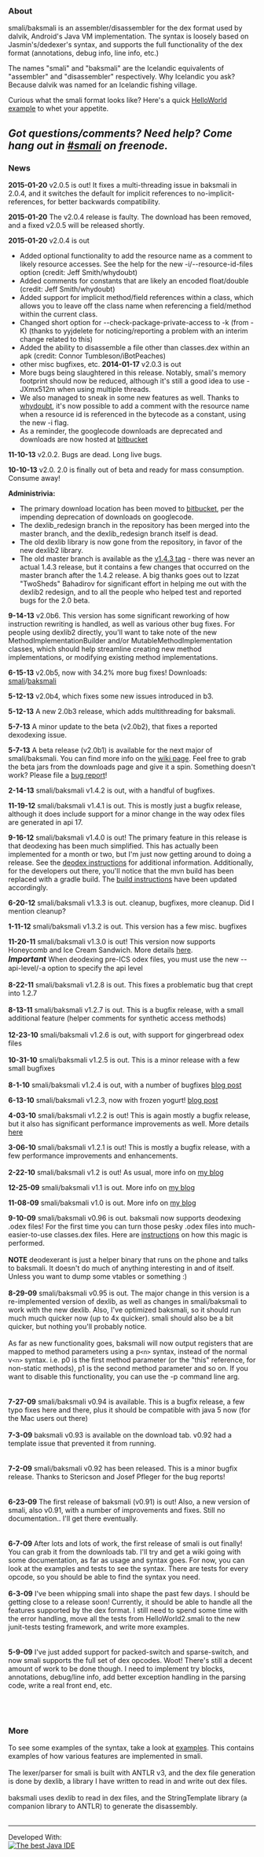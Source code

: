 ### About ###
smali/baksmali is an assembler/disassembler for the dex format used by dalvik, Android's Java VM implementation. The syntax is loosely based on Jasmin's/dedexer's syntax, and supports the full functionality of the dex format (annotations, debug info, line info, etc.)

The names "smali" and "baksmali" are the Icelandic equivalents of "assembler" and "disassembler" respectively. Why Icelandic you ask? Because dalvik was named for an Icelandic fishing village.

Curious what the smali format looks like? Here's a quick [HelloWorld example](http://code.google.com/p/smali/source/browse/examples/HelloWorld/HelloWorld.smali) to whet your appetite.

<i><h2>Got questions/comments? Need help? Come hang out in <a href='http://webchat.freenode.net/?channels=smali'>#smali</a> on freenode.</h2></i>

### News ###
**2015-01-20** v2.0.5 is out! It fixes a multi-threading issue in baksmali in 2.0.4, and it switches the default for implicit references to no-implicit-references, for better backwards compatibility.

**2015-01-20** The v2.0.4 release is faulty. The download has been removed, and a fixed v2.0.5 will be released shortly.

**2015-01-20** v2.0.4 is out
  * Added optional functionality to add the resource name as a comment to likely resource accesses. See the help for the new -i/--resource-id-files option (credit: Jeff Smith/whydoubt)
  * Added comments for constants that are likely an encoded float/double (credit: Jeff Smith/whydoubt)
  * Added support for implicit method/field references within a class, which allows you to leave off the class name when referencing a field/method within the current class.
  * Changed short option for --check-package-private-access to -k (from -K) (thanks to yyjdelete for noticing/reporting a problem with an interim change related to this)
  * Added the ability to disassemble a file other than classes.dex within an apk (credit: Connor Tumbleson/iBotPeaches)
  * other misc bugfixes, etc.
**2014-01-17** v2.0.3 is out
  * More bugs being slaughtered in this release. Notably, smali's memory footprint should now be reduced, although it's still a good idea to use -JXmx512m when using multiple threads.
  * We also managed to sneak in some new features as well. Thanks to [whydoubt](https://github.com/whydoubt), it's now possible to add a comment with the resource name when a resource id is referenced in the bytecode as a constant, using the new -i flag.
  * As a reminder, the googlecode downloads are deprecated and downloads are now hosted at [bitbucket](https://bitbucket.org/JesusFreke/smali/downloads)

**11-10-13** v2.0.2. Bugs are dead. Long live bugs.

**10-10-13** v2.0. 2.0 is finally out of beta and ready for mass consumption. Consume away!

**Administrivia:**
  * The primary download location has been moved to [bitbucket](https://bitbucket.org/JesusFreke/smali/downloads), per the impending deprecation of downloads on googlecode.
  * The dexlib\_redesign branch in the repository has been merged into the master branch, and the dexlib\_redesign branch itself is dead.
  * The old dexlib library is now gone from the repository, in favor of the new dexlib2 library.
  * The old master branch is available as the [v1.4.3 tag](https://code.google.com/p/smali/source/browse/?name=v1.4.3) - there was never an actual 1.4.3 release, but it contains a few changes that occurred on the master branch after the 1.4.2 release.
A big thanks goes out to Izzat "TwoSheds" Bahadirov for significant effort in helping me out with the dexlib2 redesign, and to all the people who helped test and reported bugs for the 2.0 beta.


**9-14-13** v2.0b6. This version has some significant reworking of how instruction rewriting is handled, as well as various other bug fixes. For people using dexlib2 directly, you'll want to take note of the new MethodImplementationBuilder and/or MutableMethodImplementation classes, which should help streamline creating new method implementations, or modifying existing method implementations.

**6-15-13** v2.0b5, now with 34.2% more bug fixes! Downloads: [smali](https://code.google.com/p/smali/downloads/detail?name=smali-2.0b5.jar)/[baksmali](https://code.google.com/p/smali/downloads/detail?name=baksmali-2.0b5.jar)

**5-12-13** v2.0b4, which fixes some new issues introduced in b3.

**5-12-13** A new 2.0b3 release, which adds multithreading for baksmali.

**5-7-13** A minor update to the beta (v2.0b2), that fixes a reported dexodexing issue.

**5-7-13** A beta release (v2.0b1) is available for the next major of smali/baksmali. You can find more info on the [wiki page](https://code.google.com/p/smali/wiki/SmaliBaksmali20). Feel free to grab the beta jars from the downloads page and give it a spin. Something doesn't work? Please file a [bug report](https://code.google.com/p/smali/issues/list)!

**2-14-13** smali/baksmali v1.4.2 is out, with a handful of bugfixes.

**11-19-12** smali/baksmali v1.4.1 is out. This is mostly just a bugfix release, although
it does include support for a minor change in the way odex files are generated in api 17.

**9-16-12** smali/baksmali v1.4.0 is out! The primary feature in this release is that deodexing has been much simplified. This has actually been implemented for a month or two, but I'm just now getting around to doing a release. See the [deodex instructions](http://code.google.com/p/smali/wiki/DeodexInstructions) for additional information. Additionally, for the developers out there, you'll notice that the mvn build has been replaced with a gradle build. The [build instructions](http://code.google.com/p/smali/wiki/BuildProcedure) have been updated accordingly.

**6-20-12** smali/baksmali v1.3.3 is out. cleanup, bugfixes, more cleanup. Did I mention cleanup?

**1-11-12** smali/baksmali v1.3.2 is out. This version has a few misc. bugfixes

**11-20-11** smali/baksmali v1.3.0 is out! This version now supports Honeycomb and Ice Cream Sandwich. More details [here](http://blog.jesusfreke.com/2011/11/smalibaksmali-130.html).<br><font size='3'><b><i>Important</i></b></font> When deodexing pre-ICS odex files, you must use the new --api-level/-a option to specify the api level<br>
<br>
<b>8-22-11</b> smali/baksmali v1.2.8 is out. This fixes a problematic bug that crept into 1.2.7<br>
<br>
<b>8-13-11</b> smali/baksmali v1.2.7 is out. This is a bugfix release, with a small additional feature (helper comments for synthetic access methods)<br>
<br>
<b>12-23-10</b> smali/baksmali v1.2.6 is out, with support for gingerbread odex files<br>
<br>
<b>10-31-10</b> smali/baksmali v1.2.5 is out. This is a minor release with a few small bugfixes<br>
<br>
<b>8-1-10</b> smali/baksmali v1.2.4 is out, with a number of bugfixes <a href='http://jf.andblogs.net/2010/08/01/more-smalibaksmali-bugfixes/'>blog post</a>

<b>6-13-10</b> smali/baksmali v1.2.3, now with frozen yogurt! <a href='http://jf.andblogs.net/2010/06/13/yes-i-would-like-some-frozen-yogurt-with-my-baksmali-please/'>blog post</a>

<b>4-03-10</b> smali/baksmali v1.2.2 is out! This is again mostly a bugfix release, but it also has significant performance improvements as well. More details <a href='http://jf.andblogs.net/2010/04/03/yabbfr/'>here</a>

<b>3-06-10</b> smali/baksmali v1.2.1 is out! This is mostly a bugfix release, with a few performance improvements and enhancements.<br>
<br>
<b>2-22-10</b> smali/baksmali v1.2 is out! As usual, more info on <a href='http://jf.andblogs.net/2010/02/22/smali-baksmali-1-2-released/'>my blog</a>

<b>12-25-09</b> smali/baksmali v1.1 is out. More info on <a href='http://jf.andblogs.net/2009/12/25/have-a-very-smali-christmas/'>my blog</a>

<b>11-08-09</b> smali/baksmali v1.0 is out. More info on <a href='http://jf.andblogs.net/2009/11/08/smalibaksmali-v1-0/'>my blog</a>

<b>9-10-09</b> smali/baksmali v0.96 is out. baksmali now supports deodexing .odex files! For the first time you can turn those pesky .odex files into much-easier-to-use classes.dex files. Here are <a href='http://code.google.com/p/smali/wiki/DeodexInstructions'>instructions</a> on how this magic is performed.<br>
<br>
<b>NOTE</b> deodexerant is just a helper binary that runs on the phone and talks to baksmali. It doesn't do much of anything interesting in and of itself. Unless you want to dump some vtables or something :)<br>
<br>
<b>8-29-09</b> smali/baksmali v0.95 is out. The major change in this version is a re-implemented version of dexlib, as well as changes in smali/baksmali to work with the new dexlib. Also, I've optimized baksmali, so it should run much much quicker now (up to 4x quicker). smali should also be a bit quicker, but nothing you'll probably notice.<br>
<br>
As far as new functionality goes, baksmali will now output registers that are mapped to method parameters using a p<code>&lt;n&gt;</code> syntax, instead of the normal v<code>&lt;n&gt;</code> syntax. i.e. p0 is the first method parameter (or the "this" reference, for non-static methods), p1 is the second method parameter and so on. If you want to disable this functionality, you can use the -p command line arg.<br>
<br>
<br>
<b>7-27-09</b> smali/baksmali v0.94 is available. This is a bugfix release, a few typo fixes here and there, plus it should be compatible with java 5 now (for the Mac users out there)<br>
<br>
<b>7-3-09</b> baksmali v0.93 is available on the download tab. v0.92 had a template issue that prevented it from running.<br>
<br>
<br>
<b>7-2-09</b> smali/baksmali v0.92 has been released. This is a minor bugfix release. Thanks to Stericson and Josef Pfleger for the bug reports!<br>
<br>
<br>
<b>6-23-09</b> The first release of baksmali (v0.91) is out! Also, a new version of smali, also v0.91, with a number of improvements and fixes. Still no documentation.. I'll get there eventually.<br>
<br>
<br>
<b>6-7-09</b> After lots and lots of work, the first release of smali is out finally! You can grab it from the downloads tab. I'll try and get a wiki going with some documentation, as far as usage and syntax goes. For now, you can look at the examples and tests to see the syntax. There are tests for every opcode, so you should be able to find the syntax you need.<br>
<br>
<b>6-3-09</b> I've been whipping smali into shape the past few days. I should be getting close to a release soon! Currently, it should be able to handle all the features supported by the dex format. I still need to spend some time with the error handling, move all the tests from HelloWorld2.smali to the new junit-tests testing framework, and write more examples.<br>
<br>
<br>
<b>5-9-09</b> I've just added support for packed-switch and sparse-switch, and now smali supports the full set of dex opcodes. Woot! There's still a decent amount of work to be done though. I need to implement try blocks, annotations, debug/line info, add better exception handling in the parsing code, write a real front end, etc.<br>
<br>
<br>
<br>
<h3>More</h3>
To see some examples of the syntax, take a look at <a href='http://code.google.com/p/smali/source/browse/#git%2Fexamples'>examples</a>. This contains examples of how various features are implemented in smali.<br>
<br>
The lexer/parser for smali is built with ANTLR v3, and the dex file generation is done by dexlib, a library I have written to read in and write out dex files.<br>
<br>
baksmali uses dexlib to read in dex files, and the StringTemplate library (a companion library to ANTLR) to generate the disassembly.<br>
<br>
<hr />

Developed With: <br>
<a href='http://www.jetbrains.com/idea/'>
<img src='http://www.jetbrains.com/idea/opensource/img/all/banners/idea120x30_blue.gif' alt='The best Java IDE' border='0' /></a>